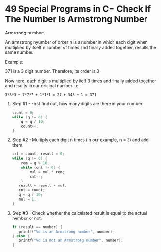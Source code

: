 # 49 Special Programs in C− Check If The Number Is Armstrong Number

Armstrong number:

An armstrong nyumber of order n is a number in which each digit when multiplied by itself n number of times and finally added together, results the same number.

Example:

371 is a 3 digit number. Therefore, its order is 3

Now here, each digit is multiplied by itelf 3 times and finally added together and results in our original number i.e.

```
3*3*3 + 7*7*7 + 1*1*1 = 27 + 343 + 1 = 371
```

1. Step #1 - First find out, how many digits are there in your number.
   ```c
   count = 0;
   while (q != 0) {
       q = q / 10;
       count++;
   }
   ```

2. Step #2 - Multiply each digit n times (in our example, n = 3) and add them.
   ```c
   cnt = count, result = 0;
   while (q != 0) {
       rem = q % 10;
       while (cnt != 0) {
           mul = mul * rem;
           cnt--;
       }
      result = result + mul;
      cnt = count;
      q = q / 10;
      mul = 1;
   }
   ```

3. Step #3 - Check whether the calculated result is equal to the actual number or not.
   ```c
   if (result == number) {
      printf("%d is an Armstrong number", number);
   } else {
      printf("%d is not an Armstrong number", number);
   }
   ```
